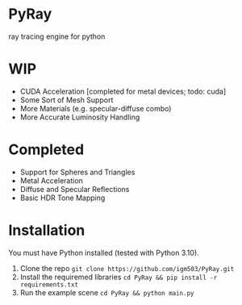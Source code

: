 # PyRay
ray tracing engine for python

# WIP
- CUDA Acceleration [completed for metal devices; todo: cuda]
- Some Sort of Mesh Support
- More Materials (e.g. specular-diffuse combo)
- More Accurate Luminosity Handling

# Completed
- Support for Spheres and Triangles
- Metal Acceleration
- Diffuse and Specular Reflections
- Basic HDR Tone Mapping

# Installation
You must have Python installed (tested with Python 3.10).
1. Clone the repo
```git clone https://github.com/igm503/PyRay.git```
2. Install the requiremed libraries
```cd PyRay && pip install -r requirements.txt```
3. Run the example scene
```cd PyRay && python main.py```
